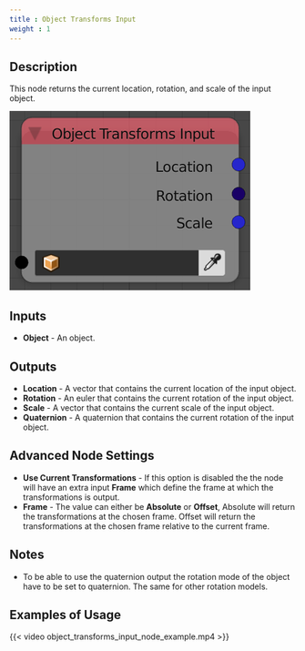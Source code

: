 ```yaml
---
title : Object Transforms Input
weight : 1
---
```


## Description

This node returns the current location, rotation, and scale of the input
object.

![image](object_transforms_input_node.png)

## Inputs

- **Object** - An object.

## Outputs

- **Location** - A vector that contains the current location of the
    input object.
- **Rotation** - An euler that contains the current rotation of the
    input object.
- **Scale** - A vector that contains the current scale of the input
    object.
- **Quaternion** - A quaternion that contains the current rotation of
    the input object.

## Advanced Node Settings

- **Use Current Transformations** - If this option is disabled the the
    node will have an extra input **Frame** which define the frame at
    which the transformations is output.
- **Frame** - The value can either be **Absolute** or **Offset**,
    Absolute will return the transformations at the chosen frame. Offset
    will return the transformations at the chosen frame relative to the
    current frame.

## Notes

- To be able to use the quaternion output the rotation mode of the
    object have to be set to quaternion. The same for other rotation
    models.

## Examples of Usage

{{< video object_transforms_input_node_example.mp4 >}}
